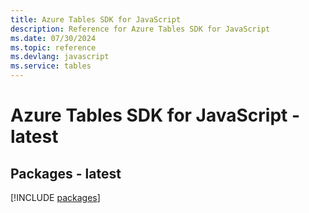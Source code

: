 ```yaml
---
title: Azure Tables SDK for JavaScript
description: Reference for Azure Tables SDK for JavaScript
ms.date: 07/30/2024
ms.topic: reference
ms.devlang: javascript
ms.service: tables
---
```

# Azure Tables SDK for JavaScript - latest
## Packages - latest
[!INCLUDE [packages](tables-index.md)]